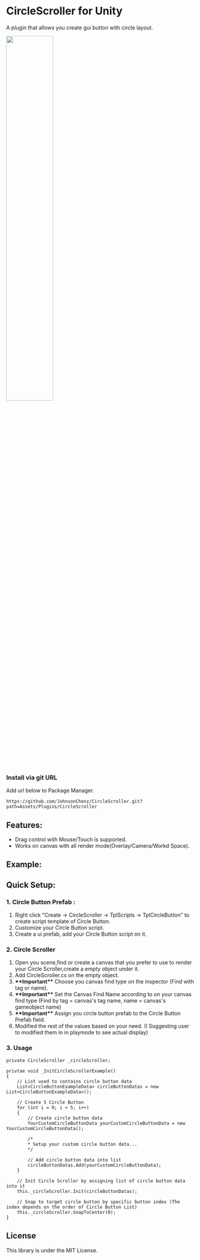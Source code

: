 
# CircleScroller for Unity
A plugin that allows you create gui button with circle layout.

<img src="https://github.com/JohnsonChenz/CircleScroller/blob/master/Docs/ShowCase.gif" height="50%" width="50%"/>

### Install via git URL
Add url below to Package Manager.
``` 
https://github.com/JohnsonChenz/CircleScroller.git?path=Assets/Plugins/CircleScroller
```

## Features:
- Drag control with Mouse/Touch is supported.
- Works on canvas with all render mode(Overlay/Camera/Workd Space).

## Example:

## Quick Setup:

### 1. Circle Button Prefab :
1. Right click "Create -> CircleScroller -> TplScripts -> TplCircleButton" to create script template of Circle Button.
2. Customize your Circle Button script.
3. Create a ui prefab, add your Circle Button script on it.

### 2. Circle Scroller 
1. Open you scene,find or create a canvas that you prefer to use to render your Circle Scroller,create a empty object under it.
2. Add CircleScroller.cs on the empty object.
3. **\*\*Important\*\*** Choose you canvas find type on the inspector (Find with tag or name).
4. **\*\*Important\*\*** Set the Canvas Find Name according to on your canvas find type (Find by tag = canvas's tag name, name = canvas's gameobject name)
5. **\*\*Important\*\*** Assign you circle button prefab to the Circle Button Prefab field.
6. Modified the rest of the values based on your need. (I Suggesting user to modified them in in playmode to see actual display)

### 3. Usage 
```
private CircleScroller _circleScroller;

privtae void _InitCircleScrollerExample()
{
    // List used to contains circle button data
    List<CircleButtonExampleData> circleButtonDatas = new List<CircleButtonExampleData>();
    
    // Create 5 Circle Button
    for (int i = 0; i < 5; i++)
    {
        // Create circle button data
        YourCustomCircleButtonData yourCustomCircleButtonData = new YourCustomCircleButtonData();
        
        /* 
        * Setup your custom circle button data...
        */
        
        // Add circle button data into list
        circleButtonDatas.Add(yourCustomCircleButtonData);
    }
    
    // Init Circle Scroller by assigning list of circle button data into it
    this._circleScroller.Init(circleButtonDatas);
    
    // Snap to target circle button by specific button index (The index depends on the order of Circle Button List)
    this._circleScroller.SnapToCenter(0);
}
```

## License
This library is under the MIT License.
